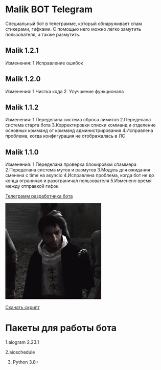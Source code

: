 # Malik BOT Telegram
Специальный бот в телеграмме, который обнаруживает спам стикерами, гифками. С помощью него можно легко замутить пользователя, а также размутить.

## Malik 1.2.1
Изменения:
  1.Исправление ошибок

## Malik 1.2.0
Изменения:
  1.Чистка кода 
  2. Улучшение функционала

## Malik 1.1.2
Изменения:
  1.Переделана система сброса лимитов 
  2.Переделана система старта бота
  3.Корректировки списки комманд и отделение основных комманд от комманд администрирования
  4.Исправлена проблема, когда конфигурация не отображалась в ЛС

## Malik 1.1.0
Изменения:
  1.Переделана проверка блокировкм спаммера 
  2.Переделана система мутов и размутов
  3.Модуль для ожидания сменена с time на asyncio
  4.Исправлена проблема, когда бот не до конца ограничал и разограничал пользователя
  5.Изменено время между отправкой гифок
  
[Телеграмм разработчика бота](https://t.me/webmast_webanlimaks)

![Malik Alf-Saif 1.0.0](https://raw.githubusercontent.com/evembar/malik_bot/main/malik.webp)

[Скачать скрипт](https://github.com/evembar/malik_bot/raw/main/alf_saif.py)

# Пакеты для работы бота
1.aiogram 2.23.1

2.aioschedule

3. Python 3.8+

